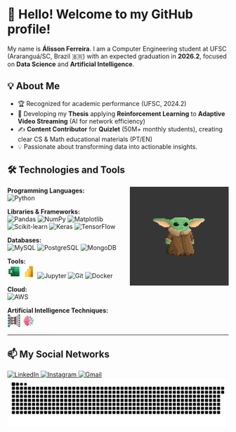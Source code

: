 # 👋 Hello! Welcome to my GitHub profile!

My name is **Álisson Ferreira**. I am a Computer Engineering student at UFSC (Araranguá/SC, Brazil 🇧🇷) with an expected graduation in **2026.2**, focused on **Data Science** and **Artificial Intelligence**.

## 💡 About Me

- 🏆 Recognized for academic performance (UFSC, 2024.2)
- 🔬 Developing my **Thesis** applying **Reinforcement Learning** to **Adaptive Video Streaming** (AI for network efficiency)
- ✍️ **Content Contributor** for **Quizlet** (50M+ monthly students), creating clear CS & Math educational materials (PT/EN)
- 💡 Passionate about transforming data into actionable insights.

## 🛠️ Technologies and Tools

<!-- GIF - Yoda -->
<img align="right" height="225" alt="Yoda coding" src="Yoda.gif">

**Programming Languages:**  
<img src="https://cdn.jsdelivr.net/gh/devicons/devicon/icons/python/python-original.svg" height="30" alt="Python"/>

**Libraries & Frameworks:**  
<img src="https://cdn.jsdelivr.net/gh/devicons/devicon/icons/pandas/pandas-original.svg" height="30" alt="Pandas"/>
<img src="https://cdn.jsdelivr.net/gh/devicons/devicon/icons/numpy/numpy-original.svg" height="30" alt="NumPy"/>
<img src="https://cdn.jsdelivr.net/gh/devicons/devicon/icons/matplotlib/matplotlib-original.svg" height="30" alt="Matplotlib"/>
<img src="https://cdn.jsdelivr.net/gh/devicons/devicon/icons/scikitlearn/scikitlearn-original.svg" height="30" alt="Scikit-learn"/>
<img src="https://cdn.jsdelivr.net/gh/devicons/devicon/icons/keras/keras-original.svg" height="30" alt="Keras"/>
<img src="https://cdn.jsdelivr.net/gh/devicons/devicon/icons/tensorflow/tensorflow-original.svg" height="30" alt="TensorFlow"/>

**Databases:**  
<img src="https://cdn.jsdelivr.net/gh/devicons/devicon/icons/mysql/mysql-original.svg" height="30" alt="MySQL"/>
<img src="https://cdn.jsdelivr.net/gh/devicons/devicon/icons/postgresql/postgresql-original.svg" height="30" alt="PostgreSQL"/>
<img src="https://cdn.jsdelivr.net/gh/devicons/devicon/icons/mongodb/mongodb-original.svg" height="30" alt="MongoDB"/>

**Tools:**  
<img src="https://github.com/alissonpef/alissonpef/blob/main/microsoft-excel.png" height="30" alt="Excel"/>
<img src="https://github.com/alissonpef/alissonpef/blob/main/powerbi.png" height="30" alt="Power BI"/>
<img src="https://cdn.jsdelivr.net/gh/devicons/devicon/icons/jupyter/jupyter-original.svg" height="30" alt="Jupyter"/>
<img src="https://cdn.jsdelivr.net/gh/devicons/devicon/icons/git/git-original.svg" height="30" alt="Git"/>
<img src="https://cdn.jsdelivr.net/gh/devicons/devicon/icons/docker/docker-original.svg" height="30" alt="Docker"/>

**Cloud:**  
<img src="https://cdn.jsdelivr.net/gh/devicons/devicon@latest/icons/amazonwebservices/amazonwebservices-original-wordmark.svg" height="30" alt="AWS"/>

**Artificial Intelligence Techniques:**  
<img src="https://github.com/alissonpef/alissonpef/blob/main/deep-learning.png" height="30" alt="Deep Learning"/>
<img src="https://github.com/alissonpef/alissonpef/blob/main/machine-learning.png" height="30" alt="Machine Learning"/>

---

## 📫 My Social Networks

<div align="left">
  <!-- LinkedIn -->
  <a href="https://www.linkedin.com/in/alisson-pereira-ferreira-45022623b/" target="_blank" rel="noopener noreferrer">
    <img src="https://img.shields.io/static/v1?message=LinkedIn&logo=linkedin&label=&color=0077B5&logoColor=white&style=for-the-badge" height="35" alt="LinkedIn"/>
  </a>
  <!-- Instagram -->
  <a href="https://www.instagram.com/alissonpef/" target="_blank" rel="noopener noreferrer">
    <img src="https://img.shields.io/static/v1?message=Instagram&logo=instagram&label=&color=E4405F&logoColor=white&style=for-the-badge" height="35" alt="Instagram"/>
  </a>
  <!-- Gmail -->
  <a href="mailto:alissonpef@gmail.com" target="_blank" rel="noopener noreferrer">
    <img src="https://img.shields.io/static/v1?message=Gmail&logo=gmail&label=&color=D14836&logoColor=white&style=for-the-badge" height="35" alt="Gmail"/>
  </a>
</div>

<!-- Animation -->
<div align="center">
  <img src="https://raw.githubusercontent.com/alissonpef/alissonpef/output/snake.svg" alt="GitHub Contributions Snake Animation" />
</div>

